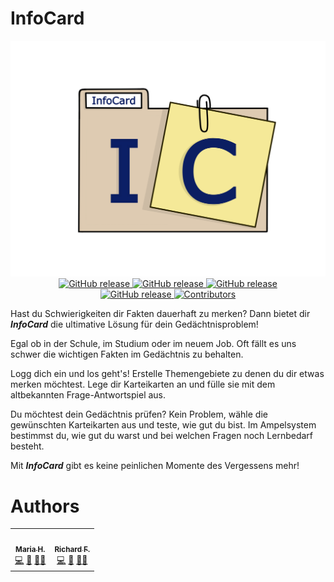 # InfoCard

<p align="center">
  <img src="./src/frontend/src/assets/logo.png" alt="drawing" width="600" />

  <br>
  <a href="https://github.com/RiFrost/InfoCard/releases" target="_blank">
    <img alt="GitHub release" src="https://img.shields.io/badge/release-v0.0.1-blue.svg?style=plastic">
  </a>

  <a href="https://github.com/RiFrost/InfoCard/releases" target="_blank">
    <img alt="GitHub release" src="https://img.shields.io/badge/last_commit-mai-lightgreen.svg?style=plastic">
  </a>

  <a href="https://github.com/RiFrost/InfoCard/releases" target="_blank">
    <img alt="GitHub release" src="https://img.shields.io/badge/issues-0-darkred.svg?style=plastic">
  </a>

  </br>

  <a href="https://github.com/RiFrost/InfoCard/releases" target="_blank">
    <img alt="GitHub release" src="https://img.shields.io/badge/pull_requests-0-yellow.svg?style=plastic">
  </a>

  <a href="https://github.com/RiFrost/InfoCard#contribute" target="_blank">
    <img alt="Contributors" src="https://img.shields.io/badge/all_contributors-2-orange.svg?style=plastic">
  </a>
</p>


<p>Hast du Schwierigkeiten dir Fakten dauerhaft zu merken? Dann bietet dir <strong><em>InfoCard</em></strong> die ultimative L&ouml;sung f&uuml;r dein Ged&auml;chtnisproblem!</p>
<p>Egal ob in der Schule, im Studium oder im neuem Job. Oft f&auml;llt es uns schwer die wichtigen Fakten im Ged&auml;chtnis zu behalten.</p>
<p>Logg dich ein und los geht's! Erstelle Themengebiete zu denen du dir etwas merken m&ouml;chtest. Lege dir Karteikarten an und f&uuml;lle sie mit dem altbekannten Frage-Antwortspiel aus.</p>
<p>Du m&ouml;chtest dein Ged&auml;chtnis pr&uuml;fen? Kein Problem, w&auml;hle die gew&uuml;nschten Karteikarten aus und teste, wie gut du bist. Im Ampelsystem bestimmst du, wie gut du warst und bei welchen Fragen noch Lernbedarf besteht.</p>
<p>Mit <strong><em>InfoCard</em></strong> gibt es keine peinlichen Momente des Vergessens mehr!</p>


# Authors

<table>
  <tr>
    <td align="center"><a href="https://github.com/MariaHa247"><img src="https://avatars.githubusercontent.com/u/72517530?v=4" width="100px;" alt=""/><br /><sub><b>Maria H.</b></sub></a><br /><a href="#" title="Code">💻</a> <a href="#" title="Design">🎨</a> <a href="#" title="Ideas, Planning, & Feedback">🤔</a><a href="#" title="Bug reports">🐛</a></td>
    <td align="center"><a href="https://github.com/RiFrost"><img src="https://avatars.githubusercontent.com/u/45118822?s=400&u=dac092c397c2fc062aa27ca18acea221010dbf7a&v=4" width="100px;" alt=""/><br /><sub><b>Richard F.</b></sub></a><br /><a href="#" title="Code">💻</a> <a href="#" title="Design">🎨</a> <a href="#" title="Ideas, Planning, & Feedback">🤔</a><a href="#" title="Bug reports">🐛</a></td>
  </tr>
</table>

